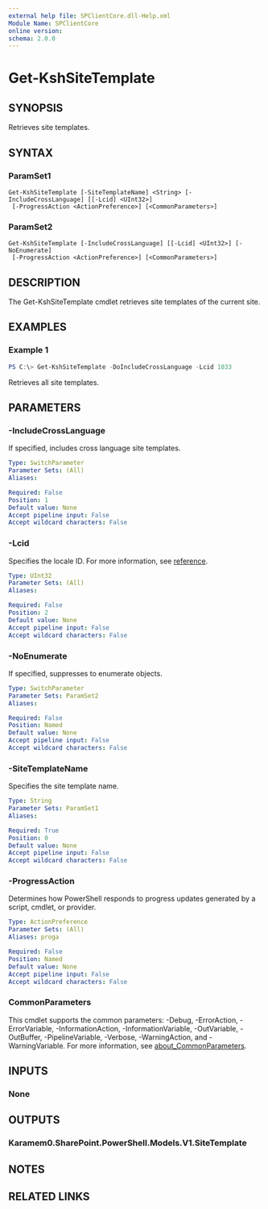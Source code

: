 ```yaml
---
external help file: SPClientCore.dll-Help.xml
Module Name: SPClientCore
online version:
schema: 2.0.0
---
```


# Get-KshSiteTemplate

## SYNOPSIS
Retrieves site templates.

## SYNTAX

### ParamSet1
```
Get-KshSiteTemplate [-SiteTemplateName] <String> [-IncludeCrossLanguage] [[-Lcid] <UInt32>]
 [-ProgressAction <ActionPreference>] [<CommonParameters>]
```

### ParamSet2
```
Get-KshSiteTemplate [-IncludeCrossLanguage] [[-Lcid] <UInt32>] [-NoEnumerate]
 [-ProgressAction <ActionPreference>] [<CommonParameters>]
```

## DESCRIPTION
The Get-KshSiteTemplate cmdlet retrieves site templates of the current site.

## EXAMPLES

### Example 1
```powershell
PS C:\> Get-KshSiteTemplate -DoIncludeCrossLanguage -Lcid 1033
```

Retrieves all site templates.

## PARAMETERS

### -IncludeCrossLanguage
If specified, includes cross language site templates.

```yaml
Type: SwitchParameter
Parameter Sets: (All)
Aliases:

Required: False
Position: 1
Default value: None
Accept pipeline input: False
Accept wildcard characters: False
```

### -Lcid
Specifies the locale ID.
For more information, see [reference](https://docs.microsoft.com/ja-jp/openspecs/windows_protocols/ms-lcid/70feba9f-294e-491e-b6eb-56532684c37f).

```yaml
Type: UInt32
Parameter Sets: (All)
Aliases:

Required: False
Position: 2
Default value: None
Accept pipeline input: False
Accept wildcard characters: False
```

### -NoEnumerate
If specified, suppresses to enumerate objects.

```yaml
Type: SwitchParameter
Parameter Sets: ParamSet2
Aliases:

Required: False
Position: Named
Default value: None
Accept pipeline input: False
Accept wildcard characters: False
```

### -SiteTemplateName
Specifies the site template name.

```yaml
Type: String
Parameter Sets: ParamSet1
Aliases:

Required: True
Position: 0
Default value: None
Accept pipeline input: False
Accept wildcard characters: False
```

### -ProgressAction
Determines how PowerShell responds to progress updates generated by a script, cmdlet, or provider.

```yaml
Type: ActionPreference
Parameter Sets: (All)
Aliases: proga

Required: False
Position: Named
Default value: None
Accept pipeline input: False
Accept wildcard characters: False
```

### CommonParameters
This cmdlet supports the common parameters: -Debug, -ErrorAction, -ErrorVariable, -InformationAction, -InformationVariable, -OutVariable, -OutBuffer, -PipelineVariable, -Verbose, -WarningAction, and -WarningVariable. For more information, see [about_CommonParameters](http://go.microsoft.com/fwlink/?LinkID=113216).

## INPUTS

### None

## OUTPUTS

### Karamem0.SharePoint.PowerShell.Models.V1.SiteTemplate

## NOTES

## RELATED LINKS
